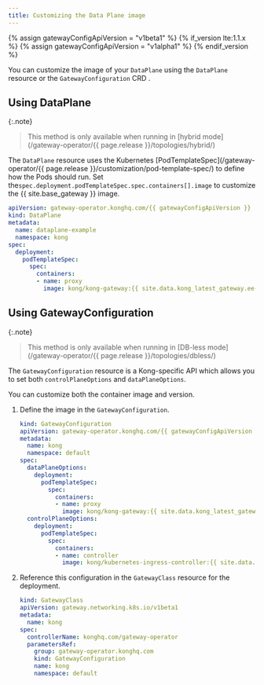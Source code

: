 ```yaml
---
title: Customizing the Data Plane image
---
```


{% assign gatewayConfigApiVersion = "v1beta1" %}
{% if_version lte:1.1.x %}
{% assign gatewayConfigApiVersion = "v1alpha1" %}
{% endif_version %}

You can customize the image of your `DataPlane` using  the `DataPlane` resource or the `GatewayConfiguration` CRD .

## Using DataPlane

{:.note}
> This method is only available when running in [hybrid mode](/gateway-operator/{{ page.release }}/topologies/hybrid/)

The `DataPlane` resource uses the Kubernetes [PodTemplateSpec](/gateway-operator/{{ page.release }}/customization/pod-template-spec/) to define how the Pods should run. Set the`spec.deployment.podTemplateSpec.spec.containers[].image` to customize the {{ site.base_gateway }} image.

```yaml
apiVersion: gateway-operator.konghq.com/{{ gatewayConfigApiVersion }}
kind: DataPlane
metadata:
  name: dataplane-example
  namespace: kong
spec:
  deployment:
    podTemplateSpec:
      spec:
        containers:
        - name: proxy
          image: kong/kong-gateway:{{ site.data.kong_latest_gateway.ee-version }}
```

## Using GatewayConfiguration

{:.note}
> This method is only available when running in [DB-less mode](/gateway-operator/{{ page.release }}/topologies/dbless/)

The `GatewayConfiguration` resource is a Kong-specific API which allows you to set both `controlPlaneOptions` and `dataPlaneOptions`.

You can customize both the container image and version.
1.  Define the image in the `GatewayConfiguration`.
    ```yaml
    kind: GatewayConfiguration
    apiVersion: gateway-operator.konghq.com/{{ gatewayConfigApiVersion }}
    metadata:
      name: kong
      namespace: default
    spec:
      dataPlaneOptions:
        deployment:
          podTemplateSpec:
            spec:
              containers:
              - name: proxy
                image: kong/kong-gateway:{{ site.data.kong_latest_gateway.ee-version }}
      controlPlaneOptions:
        deployment:
          podTemplateSpec:
            spec:
              containers:
              - name: controller
                image: kong/kubernetes-ingress-controller:{{ site.data.kong_latest_KIC.version }}
    ```

1.  Reference this configuration in the `GatewayClass` resource for the deployment.

    ```yaml
    kind: GatewayClass
    apiVersion: gateway.networking.k8s.io/v1beta1
    metadata:
      name: kong
    spec:
      controllerName: konghq.com/gateway-operator
      parametersRef:
        group: gateway-operator.konghq.com
        kind: GatewayConfiguration
        name: kong
        namespace: default
    ```
